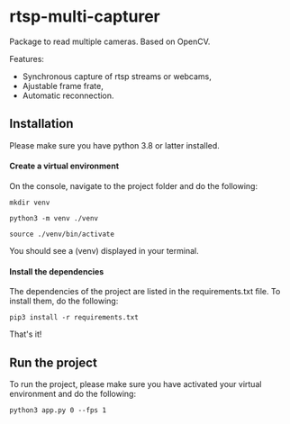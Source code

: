 # rtsp-multi-capturer
Package to read multiple cameras. Based on OpenCV.

Features:
- Synchronous capture of rtsp streams or webcams,
- Ajustable frame frate,
- Automatic reconnection.

## Installation

Please make sure you have python 3.8 or latter installed.

#### Create a virtual environment

On the console, navigate to the project folder and do the following:

`mkdir venv`

`python3 -m venv ./venv`

`source ./venv/bin/activate`

You should see a (venv) displayed in your terminal.

#### Install the dependencies

The dependencies of the project are listed in the requirements.txt file. To install them, do the following:

`pip3 install -r requirements.txt`

That's it!

## Run the project

To run the project, please make sure you have activated your virtual environment and do the following:

`python3 app.py 0 --fps 1`

